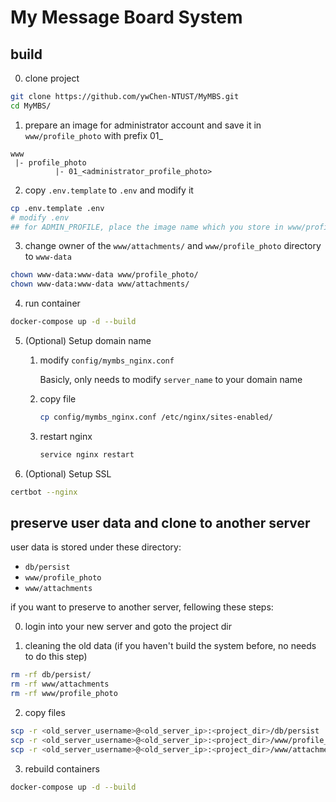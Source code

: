 # My Message Board System
## build

0. clone project
```bash
git clone https://github.com/ywChen-NTUST/MyMBS.git
cd MyMBS/
```

1. prepare an image for administrator account and save it in `www/profile_photo` with prefix 01_
```
www
 |- profile_photo
          |- 01_<administrator_profile_photo>
```

2. copy `.env.template` to `.env` and modify it
```bash
cp .env.template .env
# modify .env
## for ADMIN_PROFILE, place the image name which you store in www/profile_photo (i.e. 01_administrator.jpg)
```

3. change owner of the `www/attachments/` and `www/profile_photo` directory to `www-data`
```bash
chown www-data:www-data www/profile_photo/
chown www-data:www-data www/attachments/
```

4. run container
```bash
docker-compose up -d --build
```

5. (Optional) Setup domain name

    1. modify `config/mymbs_nginx.conf`

        Basicly, only needs to modify `server_name` to your domain name

    2. copy file
        ```bash
        cp config/mymbs_nginx.conf /etc/nginx/sites-enabled/
        ```
    3. restart nginx
        ```bash
        service nginx restart
        ```

6. (Optional) Setup SSL
```bash
certbot --nginx
```

## preserve user data and clone to another server

user data is stored under these directory: 

- `db/persist`
- `www/profile_photo`
- `www/attachments`

if you want to preserve to another server, fellowing these steps:

0. login into your new server and goto the project dir

1. cleaning the old data (if you haven't build the system before, no needs to do this step)
```bash
rm -rf db/persist/
rm -rf www/attachments
rm -rf www/profile_photo
```

2. copy files
```bash
scp -r <old_server_username>@<old_server_ip>:<project_dir>/db/persist ./db/
scp -r <old_server_username>@<old_server_ip>:<project_dir>/www/profile_photo ./www/
scp -r <old_server_username>@<old_server_ip>:<project_dir>/www/attachments ./www/
```

3. rebuild containers
```bash
docker-compose up -d --build
```